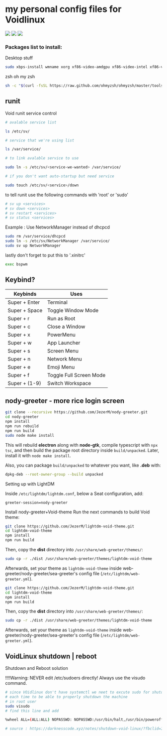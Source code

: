 # my personal config files for Voidlinux
<img src="https://github.com/vazw/dotfiles/blob/main/screenshot/2022-10-19-02-52-23_418x102.png">

<img src="https://github.com/vazw/dotfiles/blob/main/screenshot/2022-10-19-02-52-46_1440x31.png">

<img src="https://github.com/vazw/dotfiles/blob/main/screenshot/2022-10-19-02-42-50_1440x900.png">

### Packages list to install:
Desktop stuff
`````sh
sudo xbps-install wmname xorg xf86-video-amdgpu xf86-video-intel xf86-video-nouveau xf86-video-ati xsetroot xwinwrap feh xsettingsd polkit python python3-pip python3-dbus dbus python3-Cython nodejs lightdm lightdm-webkit2-greeter bspwm sxhkd NetworkManager polybar ranger ueberzug rofi rofi-emoji dunst picom alacritty zsh scrot xclip acpi light nerd-fonts font-awesome pulseaudio apulse pavucontrol pamixer neovim git firefox htop neofetch unzip obs tmux xz curl gcc clang gobject-introspection pkg-config font-iosevka make font-TLWG font-adobe-source-code-pro 
`````

zsh oh my zsh
`````sh
sh -c "$(curl -fsSL https://raw.github.com/ohmyzsh/ohmyzsh/master/tools/install.sh)"
`````

## runit
Void runit service control
`````sh
# avalable service list

ls /etc/sv/
`````
`````sh
# service that we're using list

ls /var/service/
`````
`````sh
# to link avalable service to use

sudo ln -s /etc/sv/<service-we-wanted> /var/service/
`````
`````sh
# if you don't want auto-startup but need service

sudo touch /etc/sv/<service>/down
`````

to tell runit use the following commands with 'root' or 'sudo'
`````sh
# sv up <services>
# sv down <services>
# sv restart <services>
# sv status <services>
`````

Example : Use NetworkManager instead of dhcpcd
`````sh
sudo rm /var/service/dhcpcd
sudo ln -s /etc/sv/NetworkManager /var/service/
sudo sv up NetworkManager
`````

lastly don't forget to put this to '.xinitrc'
`````sh
exec bspwm
`````
## Keybind?

| Keybinds       | Uses        |
| -------------- | ----------- |
| Super + Enter    | Terminal    |
| Super + Space    | Toggle Window Mode      |
| Super + r        | Run as Root        |
| Super + c        | Close a Window     |
| Super + x        | PowerMenu  |
| Super + w        | App Launcher  |
| Super + s        | Screen Menu  |
| Super + n        | Network Menu  |
| Super + e        | Emoji Menu  |
| Super + f | Toggle Full Screen Mode |
| Super + (1-9)        | Switch Workspace  |


## nody-greeter - more rice login screen


```sh
git clone --recursive https://github.com/JezerM/nody-greeter.git
cd nody-greeter
npm install
npm run rebuild
npm run build
sudo node make install
```

This will rebuild **electron** along with **node-gtk**, compile typescript with `npx tsc`, and then build the package root directory inside `build/unpacked`. Later, install it with `node make install`.

Also, you can package `build/unpacked` to whatever you want, like **.deb** with:
```sh
dpkg-deb --root-owner-group --build unpacked
```

Setting up with LightDM 

Inside `/etc/lightdm/lightdm.conf`, below a Seat configuration, add:
```
greeter-session=nody-greeter
```


Install nody-greeter+Void-theme
Run the next commands to build Void theme:

```sh
git clone https://github.com/JezerM/lightdm-void-theme.git
cd lightdm-void-theme
npm install
npm run build
```

Then, copy the **dist** directory into `/usr/share/web-greeter/themes/`:

```sh
sudo cp -r ./dist /usr/share/web-greeter/themes/lightdm-void-theme
```

Afterwards, set your theme as `lightdm-void-theme` inside
web-greeter/nody-greeter/sea-greeter's config file (`/etc/lightdm/web-greeter.yml`).


```sh
git clone https://github.com/JezerM/lightdm-void-theme.git
cd lightdm-void-theme
npm install
npm run build
```

Then, copy the **dist** directory into `/usr/share/web-greeter/themes/`:

```sh
sudo cp -r ./dist /usr/share/web-greeter/themes/lightdm-void-theme
```

Afterwards, set your theme as `lightdm-void-theme` inside
web-greeter/nody-greeter/sea-greeter's config file (`/etc/lightdm/web-greeter.yml`).

[nody-greeter]: https://github.com/JezerM/nody-greeter "Nody Greeter"

## VoidLinux shutdown | reboot

Shutdown and Reboot solution

!!!!Warning: NEVER edit /etc/sudoers directly! Always use the visudo command. 
`````sh
# since VOidlinux don't have systemctl we neet to excute sudo for shutdown or reboot 
# each time to be able to properly shutdown the machine
# in root user
sudo visudo
# find this line and add

%wheel ALL=(ALL:ALL) NOPASSWD: NOPASSWD:/usr/bin/halt,/usr/bin/poweroff,/usr/bin/reboot,/usr/bin/shutdown,/usr/bin/zzz,/usr/bin/ZZZ

# source : https://darknesscode.xyz/notes/shutdown-void-linux/?fbclid=IwAR0IWmTLqpQC8Yw8x14J1WiXOGdXRuCothJW9faM1PbS15S17afNXXBiY6U
`````
